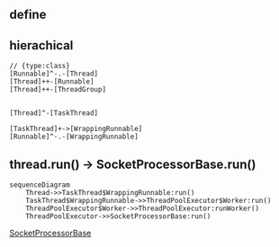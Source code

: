 ## define

## hierachical

```yuml
// {type:class}
[Runnable]^-.-[Thread]
[Thread]++-[Runnable]
[Thread]++-[ThreadGroup]


[Thread]^-[TaskThread]

[TaskThread]+->[WrappingRunnable]
[Runnable]^-.-[WrappingRunnable]

```

## thread.run() -> SocketProcessorBase.run()

```mermaid
sequenceDiagram
    Thread->>TaskThread$WrappingRunnable:run()
    TaskThread$WrappingRunnable->>ThreadPoolExecutor$Worker:run()
    ThreadPoolExecutor$Worker->>ThreadPoolExecutor:runWorker()
    ThreadPoolExecutor->>SocketProcessorBase:run()
```

[SocketProcessorBase](./SocketProcessorBase.md)